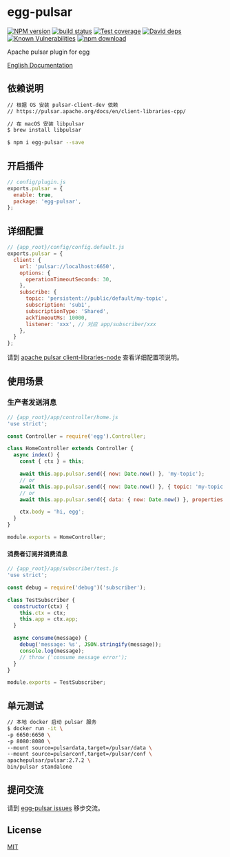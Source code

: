 # egg-pulsar

[![NPM version][npm-image]][npm-url]
[![build status][travis-image]][travis-url]
[![Test coverage][codecov-image]][codecov-url]
[![David deps][david-image]][david-url]
[![Known Vulnerabilities][snyk-image]][snyk-url]
[![npm download][download-image]][download-url]

[npm-image]: https://img.shields.io/npm/v/egg-pulsar.svg?style=flat-square
[npm-url]: https://npmjs.org/package/egg-pulsar
[travis-image]: https://img.shields.io/travis/msmao/egg-pulsar.svg?style=flat-square
[travis-url]: https://travis-ci.org/msmao/egg-pulsar
[codecov-image]: https://img.shields.io/codecov/c/github/eggjs/egg-pulsar.svg?style=flat-square
[codecov-url]: https://codecov.io/github/msmao/egg-pulsar?branch=master
[david-image]: https://img.shields.io/david/msmao/egg-pulsar.svg?style=flat-square
[david-url]: https://david-dm.org/msmao/egg-pulsar
[snyk-image]: https://snyk.io/test/npm/egg-pulsar/badge.svg?style=flat-square
[snyk-url]: https://snyk.io/test/npm/egg-pulsar
[download-image]: https://img.shields.io/npm/dm/egg-pulsar.svg?style=flat-square
[download-url]: https://npmjs.org/package/egg-pulsar


Apache pulsar plugin for egg

[English Documentation](README.md)

## 依赖说明

```bash
// 根据 OS 安装 pulsar-client-dev 依赖
// https://pulsar.apache.org/docs/en/client-libraries-cpp/

// 在 macOS 安装 libpulsar
$ brew install libpulsar

$ npm i egg-pulsar --save
```

## 开启插件

```js
// config/plugin.js
exports.pulsar = {
  enable: true,
  package: 'egg-pulsar',
};
```
## 详细配置

```js
// {app_root}/config/config.default.js
exports.pulsar = {
  client: {
    url: 'pulsar://localhost:6650',
    options: {
      operationTimeoutSeconds: 30,
    },
    subscribe: {
      topic: 'persistent://public/default/my-topic',
      subscription: 'sub1',
      subscriptionType: 'Shared',
      ackTimeoutMs: 10000,
      listener: 'xxx', // 对应 app/subscriber/xxx
    },
  }
};
```

请到 [apache pulsar client-libraries-node](https://pulsar.apache.org/docs/zh-CN/next/concepts-overview/) 查看详细配置项说明。

## 使用场景

### 生产者发送消息

```js
// {app_root}/app/controller/home.js
'use strict';

const Controller = require('egg').Controller;

class HomeController extends Controller {
  async index() {
    const { ctx } = this;

    await this.app.pulsar.send({ now: Date.now() }, 'my-topic');
    // or
    await this.app.pulsar.send({ now: Date.now() }, { topic: 'my-topic' });
    // or
    await this.app.pulsar.send({ data: { now: Date.now() }, properties: [ 'a', 'c' ] }, { topic: 'my-topic' });

    ctx.body = 'hi, egg';
  }
}

module.exports = HomeController;
```

#### 消费者订阅并消费消息

```js
// {app_root}/app/subscriber/test.js
'use strict';

const debug = require('debug')('subscriber');

class TestSubscriber {
  constructor(ctx) {
    this.ctx = ctx;
    this.app = ctx.app;
  }

  async consume(message) {
    debug('message: %s', JSON.stringify(message));
    console.log(message);
    // throw ('consume message error');
  }
}

module.exports = TestSubscriber;
```


## 单元测试

```bash
// 本地 docker 启动 pulsar 服务
$ docker run -it \
-p 6650:6650 \
-p 8080:8080 \
--mount source=pulsardata,target=/pulsar/data \
--mount source=pulsarconf,target=/pulsar/conf \
apachepulsar/pulsar:2.7.2 \
bin/pulsar standalone
```

## 提问交流

请到 [egg-pulsar issues](https://github.com/msmao/egg-pulsar/issues) 移步交流。

## License

[MIT](LICENSE)
